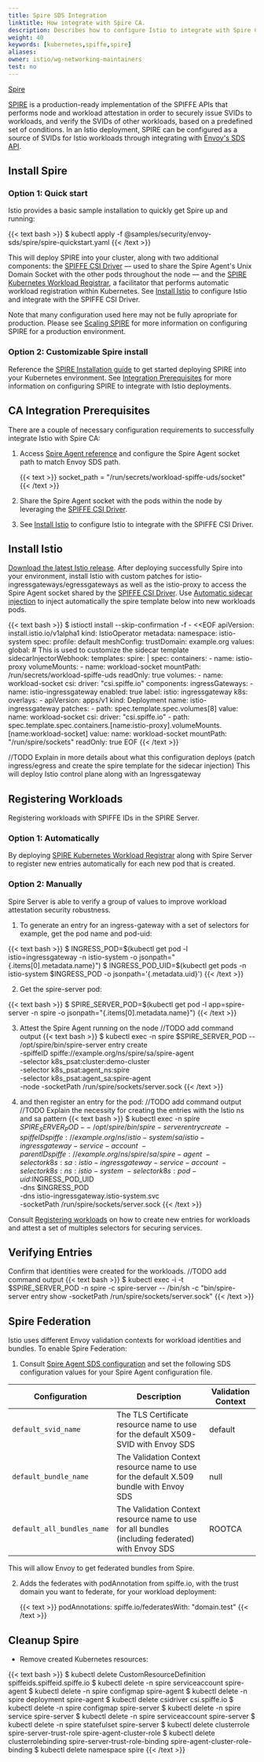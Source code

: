 ```yaml
---
title: Spire SDS Integration
linktitle: How integrate with Spire CA.
description: Describes how to configure Istio to integrate with Spire CA via Secret Discovery Service.
weight: 40
keywords: [kubernetes,spiffe,spire]
aliases:
owner: istio/wg-networking-maintainers
test: no
---
```


[Spire](/docs/ops/integrations/spire/)

[SPIRE](https://spiffe.io/docs/latest/spire-about/spire-concepts/) is a production-ready implementation of the SPIFFE APIs that performs node
and workload attestation in order to securely issue SVIDs to workloads, and verify
the SVIDs of other workloads, based on a predefined set of conditions. In an Istio deployment, SPIRE can be
configured as a source of SVIDs for Istio workloads through integrating with [Envoy's SDS API](https://www.envoyproxy.io/docs/envoy/latest/configuration/security/secret).

## Install Spire

### Option 1: Quick start

Istio provides a basic sample installation to quickly get Spire up and running:

{{< text bash >}}
$ kubectl apply -f @samples/security/envoy-sds/spire/spire-quickstart.yaml
{{< /text >}}

This will deploy SPIRE into your cluster, along with two additional components: the [SPIFFE CSI Driver](https://github.com/spiffe/spiffe-csi) — used to share the Spire Agent's Unix Domain Socket with the other
pods throughout the node — and the [SPIRE Kubernetes Workload Registrar](https://github.com/spiffe/spire/tree/main/support/k8s/k8s-workload-registrar), a facilitator that performs automatic workload registration
within Kubernetes. See [Install Istio](#install-istio) to configure Istio and integrate with the SPIFFE CSI Driver.

Note that many configuration used here may not be fully apropriate for production. 
Please see [Scaling SPIRE](https://spiffe.io/docs/latest/planning/scaling_spire/) for more information on configuring SPIRE for a production environment.

### Option 2: Customizable Spire install

Reference the [SPIRE Installation guide](https://spiffe.io/docs/latest/try/getting-started-k8s/) 
to get started deploying SPIRE into your Kubernetes environment. See [Integration Prerequisites](#integration-prerequisites)
for more information on configuring SPIRE to integrate with Istio deployments.

## CA Integration Prerequisites

There are a couple of necessary configuration requirements to successfully integrate Istio with Spire CA:

1. Access [Spire Agent reference](https://spiffe.io/docs/latest/deploying/spire_agent/#agent-configuration-file) and
   configure the Spire Agent socket path to match Envoy SDS path.

   {{< text >}}
   socket_path = "/run/secrets/workload-spiffe-uds/socket"
   {{< /text >}}

2. Share the Spire Agent socket with the pods within the node by leveraging the
   [SPIFFE CSI Driver](https://github.com/spiffe/spiffe-csi).

3. See [Install Istio](#install-istio) to configure Istio to integrate with the SPIFFE CSI Driver.

## Install Istio

[Download the latest Istio release](https://istio.io/latest/docs/setup/getting-started/#download).
After deploying successfully Spire into your environment, install Istio with custom patches for istio-ingressgateways/egressgateways as well as the istio-proxy
to access the Spire Agent socket shared by the [SPIFFE CSI Driver](https://github.com/spiffe/spiffe-csi). Use
[Automatic sidecar injection](https://istio.io/latest/docs/setup/additional-setup/sidecar-injection/#automatic-sidecar-injection)
to inject automatically the spire template below into new workloads pods.

   {{< text bash >}}
   $ istioctl install --skip-confirmation -f - <<EOF
   apiVersion: install.istio.io/v1alpha1
   kind: IstioOperator
   metadata:
     namespace: istio-system
   spec:
     profile: default
     meshConfig:
       trustDomain: example.org
     values:
       global:
       # This is used to customize the sidecar template
       sidecarInjectorWebhook:
         templates:
           spire: |
             spec:
               containers:
               - name: istio-proxy
                 volumeMounts:
                 - name: workload-socket
                   mountPath: /run/secrets/workload-spiffe-uds
                   readOnly: true
               volumes:
                 - name: workload-socket
                   csi:
                     driver: "csi.spiffe.io"
     components:
       ingressGateways:
         - name: istio-ingressgateway
           enabled: true
           label:
             istio: ingressgateway
           k8s:
             overlays:
               - apiVersion: apps/v1
                 kind: Deployment
                 name: istio-ingressgateway
                 patches:
                   - path: spec.template.spec.volumes[8]
                     value:
                       name: workload-socket
                       csi:
                         driver: "csi.spiffe.io"
                   - path: spec.template.spec.containers.[name:istio-proxy].volumeMounts.[name:workload-socket]
                     value:
                       name: workload-socket
                       mountPath: "/run/spire/sockets"
                       readOnly: true
   EOF
   {{< /text >}}

//TODO Explain in more details about what this configuration deploys (patch ingress/egress and create the spire template for the sidecar injection)
This will deploy Istio control plane along with an Ingressgateway

## Registering Workloads

Registering workloads with SPIFFE IDs in the SPIRE Server.

### Option 1: Automatically

By deploying [SPIRE Kubernetes Workload Registrar](https://github.com/spiffe/spire/tree/main/support/k8s/k8s-workload-registrar)
along with Spire Server to register new entries automatically for each new pod that is created.

### Option 2: Manually

Spire Server is able to verify a group of values to improve workload attestation security
robustness.

1. To generate an entry for an ingress-gateway with a set of selectors for example, get the
   pod name and pod-uid:

{{< text bash >}}
$ INGRESS_POD=$(kubectl get pod -l istio=ingressgateway -n istio-system -o jsonpath="{.items[0].metadata.name}")
$ INGRESS_POD_UID=$(kubectl get pods -n istio-system $INGRESS_POD -o jsonpath='{.metadata.uid}')
{{< /text >}}

2. Get the spire-server pod:

{{< text bash >}}
$ SPIRE_SERVER_POD=$(kubectl get pod -l app=spire-server -n spire -o jsonpath="{.items[0].metadata.name}")
{{< /text >}}

3. Attest the Spire Agent running on the node
   //TODO add command output
   {{< text bash >}}
   $ kubectl exec -n spire $SPIRE_SERVER_POD -- \
   /opt/spire/bin/spire-server entry create \
   -spiffeID spiffe://example.org/ns/spire/sa/spire-agent \
   -selector k8s_psat:cluster:demo-cluster \
   -selector k8s_psat:agent_ns:spire \
   -selector k8s_psat:agent_sa:spire-agent \
   -node -socketPath /run/spire/sockets/server.sock
   {{< /text >}}

4. and then register an entry for the pod:
   //TODO add command output
   //TODO Explain the necessity for creating the entries with the Istio ns and sa pattern
   {{< text bash >}}
   $ kubectl exec -n spire $SPIRE_SERVER_POD -- \
   /opt/spire/bin/spire-server entry create \
   -spiffeID spiffe://example.org/ns/istio-system/sa/istio-ingressgateway-service-account \
   -parentID spiffe://example.org/ns/spire/sa/spire-agent \
   -selector k8s:sa:istio-ingressgateway-service-account \
   -selector k8s:ns:istio-system \
   -selector k8s:pod-uid:$INGRESS_POD_UID \
   -dns $INGRESS_POD \
   -dns istio-ingressgateway.istio-system.svc \
   -socketPath /run/spire/sockets/server.sock
   {{< /text >}}


Consult [Registering workloads](https://spiffe.io/docs/latest/deploying/registering/) on how
to create new entries for workloads and attest a set of multiples selectors for securing services.

## Verifying Entries

Confirm that identities were created for the workloads.
//TODO add command output
{{< text bash >}}
$ kubectl exec -i -t $SPIRE_SERVER_POD -n spire -c spire-server -- /bin/sh -c "bin/spire-server entry show -socketPath /run/spire/sockets/server.sock"
{{< /text >}}

## Spire Federation

Istio uses different Envoy validation contexts for workload identities and bundles.
To enable Spire Federation:

1. Consult [Spire Agent SDS configuration](https://github.com/spiffe/spire/blob/main/doc/spire_agent.md#sds-configuration) and set the following 
SDS configuration values for your Spire Agent configuration file.

| Configuration              | Description                                                                                      | Validation Context |
| -------------------------- | ------------------------------------------------------------------------------------------------ |--------------------|
| `default_svid_name`        | The TLS Certificate resource name to use for the default X509-SVID with Envoy SDS                | default            |
| `default_bundle_name`      | The Validation Context resource name to use for the default X.509 bundle with Envoy SDS          | null               |
| `default_all_bundles_name` | The Validation Context resource name to use for all bundles (including federated) with Envoy SDS | ROOTCA             |

This will allow Envoy to get federated bundles from Spire.

2. Adds the federates with podAnnotation from spiffe.io, with the trust domain you want to federate, for your workload deployment:

   {{< text  >}}
   podAnnotations:
     spiffe.io/federatesWith: "domain.test"
   {{< /text >}}

## Cleanup Spire

* Remove created Kubernetes resources:

{{< text bash >}}
$ kubectl delete CustomResourceDefinition spiffeids.spiffeid.spiffe.io
$ kubectl delete -n spire serviceaccount spire-agent
$ kubectl delete -n spire configmap spire-agent
$ kubectl delete -n spire deployment spire-agent
$ kubectl delete csidriver csi.spiffe.io
$ kubectl delete -n spire configmap spire-server
$ kubectl delete -n spire service spire-server
$ kubectl delete -n spire serviceaccount spire-server
$ kubectl delete -n spire statefulset spire-server
$ kubectl delete clusterrole spire-server-trust-role spire-agent-cluster-role
$ kubectl delete clusterrolebinding spire-server-trust-role-binding spire-agent-cluster-role-binding
$ kubectl delete namespace spire
{{< /text >}}
